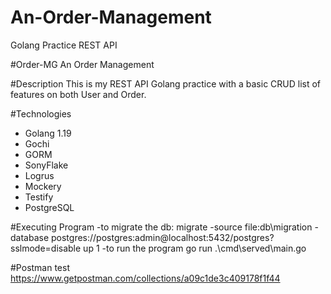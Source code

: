 # An-Order-Management
Golang Practice REST API

#Order-MG
An Order Management

#Description
This is my REST API Golang practice with a basic CRUD list of features on both User and Order. 

#Technologies
- Golang 1.19
- Gochi 
- GORM 
- SonyFlake
- Logrus
- Mockery
- Testify
- PostgreSQL

#Executing Program
-to migrate the db: 
migrate -source file:db\migration -database postgres://postgres:admin@localhost:5432/postgres?sslmode=disable up 1
-to run the program
go run .\cmd\served\main.go

#Postman test
https://www.getpostman.com/collections/a09c1de3c409178f1f44

####
